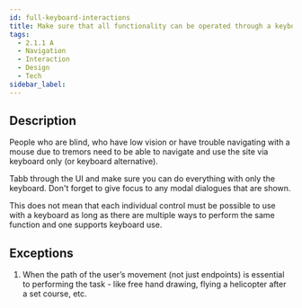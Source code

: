 ```yaml
---
id: full-keyboard-interactions
title: Make sure that all functionality can be operated through a keyboard
tags:
  - 2.1.1 A
  - Navigation
  - Interaction
  - Design
  - Tech
sidebar_label: 
---
```


## Description

People who are blind, who have low vision or have trouble navigating with a mouse due to tremors need to be able to navigate and use the site via keyboard only (or keyboard alternative). 

Tabb through the UI and make sure you can do everything with only the keyboard. Don't forget to give focus to any modal dialogues that are shown.

This does not mean that each individual control must be possible to use with a keyboard as long as there are multiple ways to perform the same function and one supports keyboard use. 

## Exceptions

1. When the path of the user’s movement (not just endpoints) is essential to performing the task - like free hand drawing, flying a helicopter after a set course, etc.
